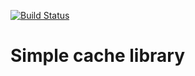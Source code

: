 [![Build Status](https://travis-ci.org/wmentor/cache.png)](https://travis-ci.org/wmentor/cache)

# Simple cache library
